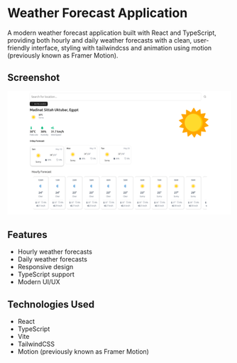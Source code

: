 # Weather Forecast Application

A modern weather forecast application built with React and TypeScript, providing both hourly and daily weather forecasts with a clean, user-friendly interface, styling with tailwindcss and animation using motion (previously known as Framer Motion).

## Screenshot

![Screenshot](./public/screenshot.png)

## Features

- Hourly weather forecasts
- Daily weather forecasts
- Responsive design
- TypeScript support
- Modern UI/UX

## Technologies Used

- React
- TypeScript
- Vite
- TailwindCSS
- Motion (previously known as Framer Motion)
